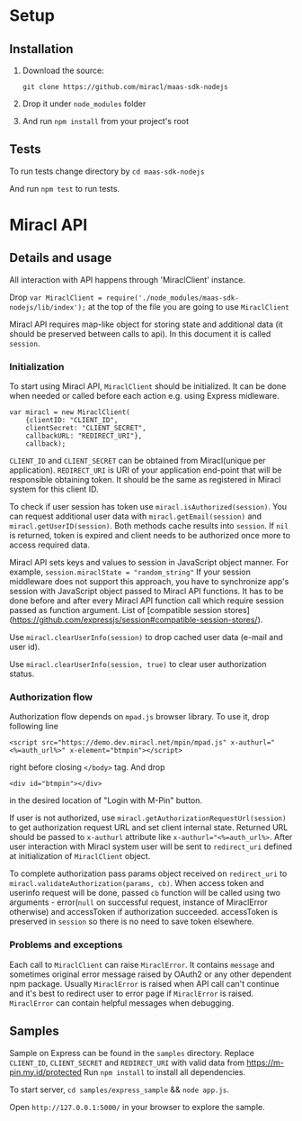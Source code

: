 # Setup

## Installation

1. Download the source:

   `git clone https://github.com/miracl/maas-sdk-nodejs`

2. Drop it under `node_modules` folder
3. And run `npm install` from your project's root


## Tests

To run tests change directory by `cd maas-sdk-nodejs`

And run `npm test` to run tests.

# Miracl API

## Details and usage

All interaction with API happens through 'MiraclClient' instance.

Drop `var MiraclClient = require('./node_modules/maas-sdk-nodejs/lib/index');` at the top of the file you are going to use `MiraclClient`

Miracl API requires map-like object for storing state and additional data (it should be preserved between calls to api). In this document it is called `session`.

### Initialization

To start using Miracl API, `MiraclClient` should be initialized. It can be done when needed or called before each action e.g. using Express midleware.

```
var miracl = new MiraclClient(
    {clientID: "CLIENT_ID",
    clientSecret: "CLIENT_SECRET",
    callbackURL: "REDIRECT_URI"},
    callback);
```
`CLIENT_ID` and `CLIENT_SECRET` can be obtained from Miracl(unique per application). `REDIRECT_URI` is URI of your application end-point that will be responsible obtaining token. It should be the same as registered in Miracl system for this client ID.

To check if user session has token use `miracl.isAuthorized(session)`. You can request additional user data with `miracl.getEmail(session)` and `miracl.getUserID(session)`. Both methods cache results into `session`. If `nil`  is returned, token is expired and client needs to be authorized once more to access required data.

Miracl API sets keys and values to session in JavaScript object manner. For example, `session.miraclState = "random_string"` If your session middleware does not support this approach, you have to synchronize app's session with JavaScript object passed to Miracl API functions. It has to be done before and after every Miracl API function call which require session passed as function argument. List of [compatible session stores] (https://github.com/expressjs/session#compatible-session-stores/).

Use `miracl.clearUserInfo(session)` to drop cached user data (e-mail and user id).

Use `miracl.clearUserInfo(session, true)` to clear user authorization status.

### Authorization flow

Authorization flow depends on `mpad.js` browser library. To use it, drop following line
```
<script src="https://demo.dev.miracl.net/mpin/mpad.js" x-authurl="<%=auth_url%>" x-element="btmpin"></script>
```
right before closing `</body>` tag. And drop
```
<div id="btmpin"></div>
```
in the desired location of "Login with M-Pin" button.

If user is not authorized, use `miracl.getAuthorizationRequestUrl(session)` to get authorization request URL and set client internal state. Returned URL should be passed to `x-authurl` attribute like `x-authurl="<%=auth_url%>`. After user interaction with Miracl system user will be sent to `redirect_uri` defined at initialization of `MiraclClient` object.

To complete authorization pass params object received on `redirect_uri` to `miracl.validateAuthorization(params, cb)`. When access token and userinfo request will be done, passed `cb` function will be called using two arguments - error(`null` on successful request, instance of MiraclError otherwise) and accessToken if authorization succeeded. accessToken is preserved in `session` so there is no need to save token elsewhere.

### Problems and exceptions

Each call to `MiraclClient` can raise `MiraclError`. It contains `message` and sometimes original error message raised by OAuth2 or any other dependent npm package. Usually `MiraclError` is raised when API call can't continue and it's best to redirect user to error page if `MiraclError` is raised. `MiraclError` can contain helpful messages when debugging.

## Samples

Sample on Express can be found in the `samples` directory. Replace `CLIENT_ID`, `CLIENT_SECRET` and `REDIRECT_URI` with valid data from https://m-pin.my.id/protected
Run `npm install` to install all dependencies.

To start server,
`cd samples/express_sample` && `node app.js`.

Open `http://127.0.0.1:5000/` in your browser to explore the sample.
